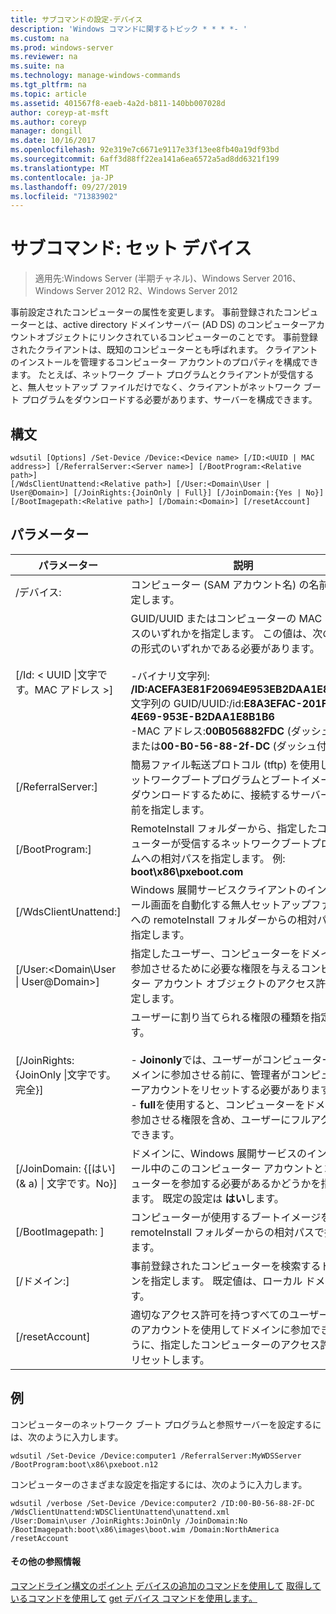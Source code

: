 ```yaml
---
title: サブコマンドの設定-デバイス
description: 'Windows コマンドに関するトピック * * * *- '
ms.custom: na
ms.prod: windows-server
ms.reviewer: na
ms.suite: na
ms.technology: manage-windows-commands
ms.tgt_pltfrm: na
ms.topic: article
ms.assetid: 401567f8-eaeb-4a2d-b811-140bb007028d
author: coreyp-at-msft
ms.author: coreyp
manager: dongill
ms.date: 10/16/2017
ms.openlocfilehash: 92e319e7c6671e9117e33f13ee8fb40a19df93bd
ms.sourcegitcommit: 6aff3d88ff22ea141a6ea6572a5ad8dd6321f199
ms.translationtype: MT
ms.contentlocale: ja-JP
ms.lasthandoff: 09/27/2019
ms.locfileid: "71383902"
---
```

# <a name="subcommand-set-device"></a>サブコマンド: セット デバイス

>適用先:Windows Server (半期チャネル)、Windows Server 2016、Windows Server 2012 R2、Windows Server 2012

事前設定されたコンピューターの属性を変更します。 事前登録されたコンピューターとは、active directory ドメインサーバー (AD DS) のコンピューターアカウントオブジェクトにリンクされているコンピューターのことです。 事前登録されたクライアントは、既知のコンピューターとも呼ばれます。 クライアントのインストールを管理するコンピューター アカウントのプロパティを構成できます。 たとえば、ネットワーク ブート プログラムとクライアントが受信すると、無人セットアップ ファイルだけでなく、クライアントがネットワーク ブート プログラムをダウンロードする必要があります、サーバーを構成できます。
## <a name="syntax"></a>構文
```
wdsutil [Options] /Set-Device /Device:<Device name> [/ID:<UUID | MAC address>] [/ReferralServer:<Server name>] [/BootProgram:<Relative path>] 
[/WdsClientUnattend:<Relative path>] [/User:<Domain\User | User@Domain>] [/JoinRights:{JoinOnly | Full}] [/JoinDomain:{Yes | No}] [/BootImagepath:<Relative path>] [/Domain:<Domain>] [/resetAccount]
```
## <a name="parameters"></a>パラメーター
|パラメーター|説明|
|-------|--------|
|/デバイス: <computer name>|コンピューター (SAM アカウント名) の名前を指定します。|
|[/Id: < UUID &#124;文字です。MAC アドレス >]|GUID/UUID またはコンピューターの MAC アドレスのいずれかを指定します。 この値は、次の 3 つの形式のいずれかである必要があります。<br /><br />-バイナリ文字列: **/ID:ACEFA3E81F20694E953EB2DAA1E8B1B6**<br />文字列の GUID/UUID:/id:**E8A3EFAC-201F-4E69-953E-B2DAA1E8B1B6**<br />-MAC アドレス:**00B056882FDC** (ダッシュなし) または**00-B0-56-88-2f-DC** (ダッシュ付き)|
|[/ReferralServer:<Server name>]|簡易ファイル転送プロトコル (tftp) を使用してネットワークブートプログラムとブートイメージをダウンロードするために、接続するサーバーの名前を指定します。|
|[/BootProgram:<Relative path>]|RemoteInstall フォルダーから、指定したコンピューターが受信するネットワークブートプログラムへの相対パスを指定します。 例: **boot\x86\pxeboot.com**|
|[/WdsClientUnattend:<Relative path>]|Windows 展開サービスクライアントのインストール画面を自動化する無人セットアップファイルへの remoteInstall フォルダーからの相対パスを指定します。|
|[/User:<Domain\User &#124; User@Domain>]|指定したユーザー、コンピューターをドメインに参加させるために必要な権限を与えるコンピューター アカウント オブジェクトのアクセス許可を設定します。|
|[/JoinRights: {JoinOnly &#124;文字です。完全}]|ユーザーに割り当てられる権限の種類を指定します。<br /><br />-   **Joinonly**では、ユーザーがコンピューターをドメインに参加させる前に、管理者がコンピューターアカウントをリセットする必要があります。<br />-   **full**を使用すると、コンピューターをドメインに参加させる権限を含め、ユーザーにフルアクセスできます。|
|[/JoinDomain: {[はい] (& a) &#124; 文字です。No}]|ドメインに、Windows 展開サービスのインストール中のこのコンピューター アカウントとコンピューターを参加する必要があるかどうかを指定します。 既定の設定は **はい**します。|
|[/BootImagepath: <Relative path>]|コンピューターが使用するブートイメージを remoteInstall フォルダーからの相対パスで指定します。|
|[/ドメイン:<Domain>]|事前登録されたコンピューターを検索するドメインを指定します。 既定値は、ローカル ドメインです。|
|[/resetAccount]|適切なアクセス許可を持つすべてのユーザーがこのアカウントを使用してドメインに参加できるように、指定したコンピューターのアクセス許可をリセットします。|
## <a name="BKMK_examples"></a>例
コンピューターのネットワーク ブート プログラムと参照サーバーを設定するには、次のように入力します。
```
wdsutil /Set-Device /Device:computer1 /ReferralServer:MyWDSServer
/BootProgram:boot\x86\pxeboot.n12
```
コンピューターのさまざまな設定を指定するには、次のように入力します。
```
wdsutil /verbose /Set-Device /Device:computer2 /ID:00-B0-56-88-2F-DC /WdsClientUnattend:WDSClientUnattend\unattend.xml 
/User:Domain\user /JoinRights:JoinOnly /JoinDomain:No /BootImagepath:boot\x86\images\boot.wim /Domain:NorthAmerica /resetAccount
```
#### <a name="additional-references"></a>その他の参照情報
[コマンドライン構文のポイント](command-line-syntax-key.md)
[デバイスの追加のコマンドを使用して](using-the-add-device-command.md)
[取得しているコマンドを使用して](using-the-get-alldevices-command.md)
[get デバイス コマンドを使用します。](using-the-get-device-command.md)
